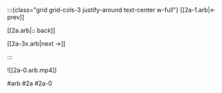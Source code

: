 :::{class="grid grid-cols-3 justify-around text-center w-full"}
[[2a-1.arb|← prev]]

[[2a.arb|⌂ back]]

[[2a-3x.arb|next →]]

:::

![[2a-0.arb.mp4]]

#arb #2a #2a-0